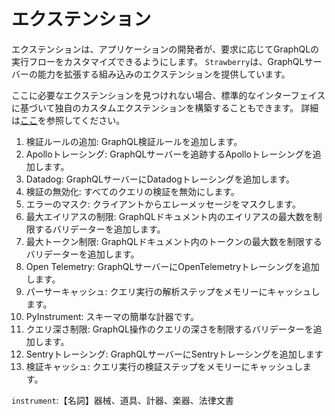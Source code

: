 # エクステンション

エクステンションは、アプリケーションの開発者が、要求に応じてGraphQLの実行フローをカスタマイズできるようにします。
`Strawberry`は、GraphQLサーバーの能力を拡張する組み込みのエクステンションを提供しています。

ここに必要なエクステンションを見つけれない場合、標準的なインターフェイスに基づいて独自のカスタムエクステンションを構築することもできます。
詳細は[ここ](https://strawberry.rocks/docs/guides/custom-extensions)を参照してください。

1. 検証ルールの追加: GraphQL検証ルールを追加します。
2. Apolloトレーシング: GraphQLサーバーを追跡するApolloトレーシングを追加します。
3. Datadog: GraphQLサーバーにDatadogトレーシングを追加します。
4. 検証の無効化: すべてのクエリの検証を無効にします。
5. エラーのマスク: クライアントからエレーメッセージをマスクします。
6. 最大エイリアスの制限: GraphQLドキュメント内のエイリアスの最大数を制限するバリデーターを追加します。
7. 最大トークン制限: GraphQLドキュメント内のトークンの最大数を制限するバリデーターを追加します。
8. Open Telemetry: GraphQLサーバーにOpenTelemetryトレーシングを追加します。
9. パーサーキャッシュ: クエリ実行の解析ステップをメモリーにキャッシュします。
10. PyInstrument: スキーマの簡単な計器です。
11. クエリ深さ制限: GraphQL操作のクエリの深さを制限するバリデーターを追加します。
12. Sentryトレーシング: GraphQLサーバーにSentryトレーシングを追加します
13. 検証キャッシュ: クエリ実行の検証ステップをメモリーにキャッシュします。

`instrument`:【名詞】器械、道具、計器、楽器、法律文書
